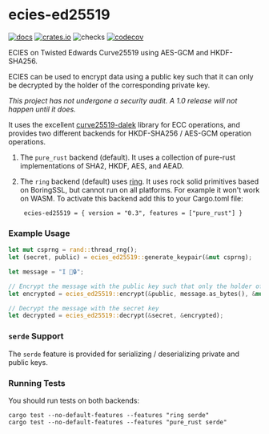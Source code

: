 # ecies-ed25519
[![docs](https://docs.rs/ecies-ed25519/badge.svg)](https://docs.rs/ecies-ed25519)
[![crates.io](https://meritbadge.herokuapp.com/ecies-ed25519)](https://crates.io/crates/ecies-ed25519)
![checks](https://github.com/phayes/ecies-ed25519/workflows/checks/badge.svg)
[![codecov](https://codecov.io/gh/phayes/ecies-ed25519/branch/master/graph/badge.svg)](https://codecov.io/gh/phayes/ecies-ed25519)


ECIES on Twisted Edwards Curve25519 using AES-GCM and HKDF-SHA256.

ECIES can be used to encrypt data using a public key such that it can only be decrypted by the holder of the corresponding private key. 

*This project has not undergone a security audit. A 1.0 release will not happen until it does.*

It uses the excellent [curve25519-dalek](https://github.com/dalek-cryptography/curve25519-dalek) library for ECC operations, and provides two different backends for HKDF-SHA256 / AES-GCM operation operations. 
    
1. The `pure_rust` backend (default). 
   It uses a collection of  pure-rust implementations of SHA2, HKDF, AES, and AEAD.

2. The `ring` backend (default) uses [ring](https://github.com/briansmith/ring).  It uses rock solid primitives based on BoringSSL, but cannot run on all platforms. For example it won't work on WASM. To activate this backend add this to your Cargo.toml file: 

   ` ecies-ed25519 = { version = "0.3", features = ["pure_rust"] }`

### Example Usage
```rust
let mut csprng = rand::thread_rng();
let (secret, public) = ecies_ed25519::generate_keypair(&mut csprng);

let message = "I 💖🔒";

// Encrypt the message with the public key such that only the holder of the secret key can decrypt.
let encrypted = ecies_ed25519::encrypt(&public, message.as_bytes(), &mut csprng).unwrap();

// Decrypt the message with the secret key
let decrypted = ecies_ed25519::decrypt(&secret, &encrypted);
```

### `serde` Support

The `serde` feature is provided for serializing / deserializing private and public keys.


### Running Tests

You should run tests on both backends:
```
cargo test --no-default-features --features "ring serde"
cargo test --no-default-features --features "pure_rust serde"
```
